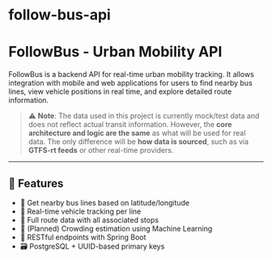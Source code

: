 # follow-bus-api

# FollowBus - Urban Mobility API

FollowBus is a backend API for real-time urban mobility tracking. It allows integration with mobile and web applications for users to find nearby bus lines, view vehicle positions in real time, and explore detailed route information.

> ⚠️ **Note**: The data used in this project is currently mock/test data and does not reflect actual transit information. However, the **core architecture and logic are the same** as what will be used for real data. The only difference will be **how data is sourced**, such as via **GTFS-rt feeds** or other real-time providers.

---

## 🚀 Features

- 📍 Get nearby bus lines based on latitude/longitude
- 🚌 Real-time vehicle tracking per line
- 🔁 Full route data with all associated stops
- 🧠 (Planned) Crowding estimation using Machine Learning
- 🧪 RESTful endpoints with Spring Boot
- 🗃️ PostgreSQL + UUID-based primary keys

